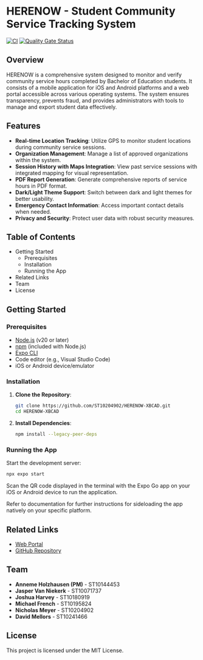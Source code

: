 # HERENOW - Student Community Service Tracking System

[![CI](https://github.com/ST10204902/HERENOW-XBCAD/actions/workflows/main.yml/badge.svg)](https://github.com/ST10204902/HERENOW-XBCAD/actions/workflows/main.yml)
[![Quality Gate Status](https://sonarcloud.io/api/project_badges/measure?project=ST10204902_HERENOW-XBCAD&metric=alert_status)](https://sonarcloud.io/summary/new_code?id=ST10204902_HERENOW-XBCAD)

## Overview

HERENOW is a comprehensive system designed to monitor and verify community service hours completed by Bachelor of Education students. It consists of a mobile application for iOS and Android platforms and a web portal accessible across various operating systems. The system ensures transparency, prevents fraud, and provides administrators with tools to manage and export student data effectively.

## Features

- **Real-time Location Tracking**: Utilize GPS to monitor student locations during community service sessions.
- **Organization Management**: Manage a list of approved organizations within the system.
- **Session History with Maps Integration**: View past service sessions with integrated mapping for visual representation.
- **PDF Report Generation**: Generate comprehensive reports of service hours in PDF format.
- **Dark/Light Theme Support**: Switch between dark and light themes for better usability.
- **Emergency Contact Information**: Access important contact details when needed.
- **Privacy and Security**: Protect user data with robust security measures.

## Table of Contents

- Getting Started
  - Prerequisites
  - Installation
  - Running the App
- Related Links
- Team
- License

## Getting Started

### Prerequisites

- [Node.js](https://nodejs.org/) (v20 or later)
- [npm](https://www.npmjs.com/) (included with Node.js)
- [Expo CLI](https://docs.expo.dev/workflow/expo-cli/)
- Code editor (e.g., Visual Studio Code)
- iOS or Android device/emulator

### Installation

1. **Clone the Repository**:

   ```bash
   git clone https://github.com/ST10204902/HERENOW-XBCAD.git
   cd HERENOW-XBCAD
   ```

2. **Install Dependencies**:

   ```bash
   npm install --legacy-peer-deps
   ```

### Running the App

Start the development server:

```bash
npx expo start
```

Scan the QR code displayed in the terminal with the Expo Go app on your iOS or Android device to run the application.

Refer to documentation for further instructions for sideloading the app natively on your specific platform.

## Related Links

- [Web Portal](https://herenow-portal.vercel.app/)
- [GitHub Repository](https://github.com/ST10204902/HERENOW-XBCAD)

## Team

- **Anneme Holzhausen (PM)** - ST10144453
- **Jasper Van Niekerk** - ST10071737
- **Joshua Harvey** - ST10180919
- **Michael French** - ST10195824
- **Nicholas Meyer** - ST10204902
- **David Mellors** - ST10241466

## License

This project is licensed under the MIT License.
